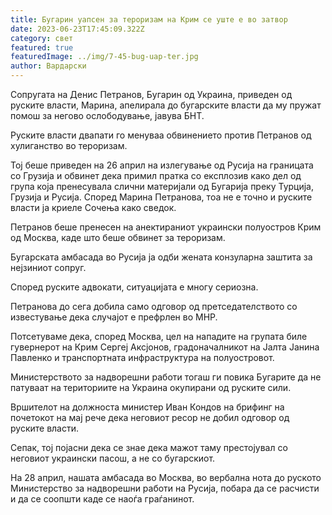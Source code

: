 ```yaml
---
title: Бугарин уапсен за тероризам на Крим се уште е во затвор
date: 2023-06-23T17:45:09.322Z
category: свет
featured: true
featuredImage: ../img/7-45-bug-uap-ter.jpg
author: Вардарски
---
```

Сопругата на Денис Петранов, Бугарин од Украина, приведен од руските власти, Марина, апелирала до бугарските власти да му пружат помош за негово ослободување, јавува БНТ.

Руските власти двапати го менуваа обвинението против Петранов од хулиганство во тероризам.

Тој беше приведен на 26 април на излегување од Русија на границата со Грузија и обвинет дека примил пратка со експлозив како дел од група која пренесувала слични материјали од Бугарија преку Турција, Грузија и Русија. Според Марина Петранова, тоа не е точно и руските власти ја криеле Сочења како сведок.

Петранов беше пренесен на анектираниот украински полуостров Крим од Москва, каде што беше обвинет за тероризам.

Бугарската амбасада во Русија ја одби жената конзуларна заштита за нејзиниот сопруг.

Според руските адвокати, ситуацијата е многу сериозна.

Петранова до сега добила само одговор од претседателството со известување дека случајот е префрлен во МНР.

Потсетуваме дека, според Москва, цел на нападите на групата биле гувернерот на Крим Сергеј Аксјонов, градоначалникот на Јалта Јанина Павленко и транспортната инфраструктура на полуостровот.

Министерството за надворешни работи тогаш ги повика Бугарите да не патуваат на териториите на Украина окупирани од руските сили.

Вршителот на должноста министер Иван Кондов на брифинг на почетокот на мај рече дека неговиот ресор не добил одговор од руските власти.

Сепак, тој појасни дека се знае дека мажот таму престојувал со неговиот украински пасош, а не со бугарскиот.

На 28 април, нашата амбасада во Москва, во вербална нота до руското Министерство за надворешни работи на Русија, побара да се расчисти и да се соопшти каде се наоѓа граѓанинот.